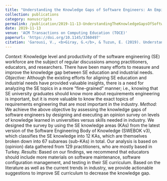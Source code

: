 ```yaml
---
title: "Understanding the Knowledge Gaps of Software Engineers: An Empirical Analysis Based on SWEBOK"
collection: publications
category: manuscripts
permalink: /publication/2019-11-13-UnderstandingTheKnowledgeGapsOfSoftwareEngineers
date: 2019-11-13
venue: 'ACM Transactions on Computing Education (TOCE)'
paperurl: 'https://doi.org/10.1145/3360497'
citation: 'Garousi, V., <b>Giray, G.</b>, & Tuzun, E. (2019). Understanding the knowledge gaps of software engineers: An empirical analysis based on SWEBOK. <i>ACM Transactions on Computing Education (TOCE)</i>, 20(1), 1-33.'
---
```


<i>Context:</i> Knowledge level and productivity of the software engineering (SE) workforce are the subject of regular discussions among practitioners, educators, and researchers. There have been many efforts to measure and improve the knowledge gap between SE education and industrial needs.
<i>Objective:</i> Although the existing efforts for aligning SE education and industrial needs have provided valuable insights, there is a need for analyzing the SE topics in a more “fine-grained” manner; i.e., knowing that SE university graduates should know more about requirements engineering is important, but it is more valuable to know the exact topics of requirements engineering that are most important in the industry.
<i>Method:</i> We achieve the above objective by assessing the knowledge gaps of software engineers by designing and executing an opinion survey on levels of knowledge learned in universities versus skills needed in industry. We designed the survey by using the SE knowledge areas (KAs) from the latest version of the Software Engineering Body of Knowledge (SWEBOK v3), which classifies the SE knowledge into 12 KAs, which are themselves broken down into 67 subareas (sub-KAs) in total. Our analysis is based on (opinion) data gathered from 129 practitioners, who are mostly based in Turkey.
<i>Results:</i> Based on our findings, we recommend that educators should include more materials on software maintenance, software configuration management, and testing in their SE curriculum. Based on the literature as well as the current trends in industry, we provide actionable suggestions to improve SE curriculum to decrease the knowledge gap.
